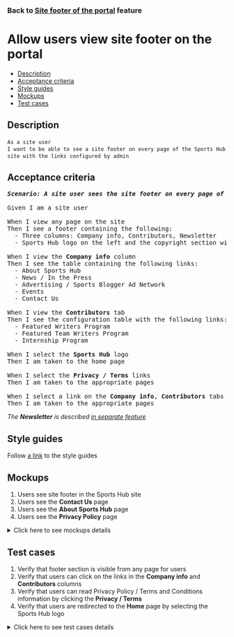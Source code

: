 ### Back to [Site footer of the portal](../../README.md) feature

# Allow users view site footer on the portal

- [Description](#description)
- [Acceptance criteria](#acceptance-criteria)
- [Style guides](#style-guides)
- [Mockups](#mockups)
- [Test cases](#test-cases)

## Description

    As a site user
    I want to be able to see a site footer on every page of the Sports Hub site with the links configured by admin

## Acceptance criteria

<pre>
<b><i>Scenario: A site user sees the site footer on every page of the Sports Hub site</i></b>

Given I am a site user

When I view any page on the site
Then I see a footer containing the following:
  - Three columns: Company info, Contributors, Newsletter
  - Sports Hub logo on the left and the copyright section with the links to <b>Privacy Policy</b> and <b>Terms and Conditions</b> pages

When I view the <b>Company info</b> column
Then I see the table containing the following links:
  - About Sports Hub
  - News / In the Press
  - Advertising / Sports Blogger Ad Network
  - Events
  - Contact Us

When I view the <b>Contributors</b> tab
Then I see the configuration table with the following links:
  - Featured Writers Program
  - Featured Team Writers Program
  - Internship Program

When I select the <b>Sports Hub</b> logo
Then I am taken to the home page

When I select the <b>Privacy / Terms</b> links
Then I am taken to the appropriate pages

When I select a link on the <b>Company info</b>, <b>Contributors</b> tabs
Then I am taken to the appropriate pages
</pre>

  <i>The <b>Newsletter</b> is described [in separate feature](/web_application_features/newsletter_email)</i>

## Style guides

Follow [a link](https://www.figma.com/proto/0zkkf5WC77OSpvyD6YXpFE/Style-guides?page-id=0%3A1&node-id=19%3A5368&viewport=266%2C48%2C0.54&scaling=min-zoom&starting-point-node-id=19%3A5368) to the style guides

## Mockups

1. Users see site footer in the Sports Hub site
2. Users see the <b>Contact Us</b> page
3. Users see the <b>About Sports Hub</b> page
4. Users see the <b>Privacy Policy</b> page

<details>
  <summary>Click here to see mockups details</summary>

**1. Users see site footer in the Sports Hub site:**

![Users see site footer in the Sports Hub site](/web_application_features/site_footer/images/site_footer.png)

**2. Users see the Contact Us page:**

![Users see the Contact Us page](/web_application_features/site_footer/images/contact_us.png)

**3. Users see the About Sports Hub page:**

![Users see the About Sports Hub page](/web_application_features/site_footer/images/about_sports_hub.png)

**4. Users see the Privacy Policy page:**

![Users see the Privacy Policy page](/web_application_features/site_footer/images/privacy_policy.png)

</details>

## Test cases

1. Verify that footer section is visible from any page for users
2. Verify that users can click on the links in the <b>Company info</b> and <b>Contributors</b> columns
3. Verify that users can read Privacy Policy / Terms and Conditions information by clicking the <b>Privacy / Terms</b>
4. Verify that users are redirected to the <b>Home</b> page by selecting the Sports Hub logo

<details>
  <summary>Click here to see test cases details</summary>

### **#1. Verify that footer section is visible from any page for users**

|Preconditions|Steps|Expected result
--------------|-----|----------
||1) Browse through different pages|1) The footer section is present on every page|

### **#2. Verify that users can click on the links in the Company info and Contributors columns**

|Preconditions|Steps|Expected result
--------------|-----|----------
||1) Go to the site footer</br>2) In the <b>Company info</b> and <b>Contributors</b> columns, select the links one by one|2) Links show appropriate info or redirect to appropriate pages|

### **#3. Verify that users can read Privacy Policy / Terms and Conditions information by clicking the Privacy / Terms**

|Preconditions|Steps|Expected result
--------------|-----|----------
||1) Go to the site footer</br>2) Select the <b>Privacy</b> link</br>3) Select the <b>Terms</b> link|2) The <b>Privacy Policy</b> page opens</br>3) The <b>Terms and Conditions</b> page opens|

### **#4. Verify that users are redirected to the Home page by selecting the Sports Hub logo**

|Preconditions|Steps|Expected result
--------------|-----|----------
||1) Go to any page except <b>Home</b></br>2) Go to the site footer</br>3) Select the <b>Sports Hub</b> logo|3) The user is redirected to the home page|

</details>
